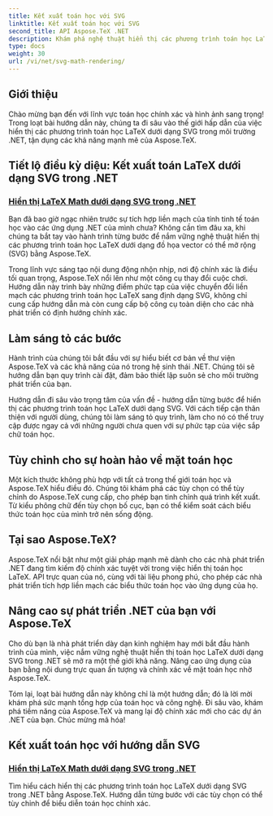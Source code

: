 ```yaml
---
title: Kết xuất toán học với SVG
linktitle: Kết xuất toán học với SVG
second_title: API Aspose.TeX .NET
description: Khám phá nghệ thuật hiển thị các phương trình toán học LaTeX dưới dạng SVG trong .NET với Aspose.TeX. Giải phóng độ chính xác với các tùy chọn tùy chỉnh để đạt được sự hoàn hảo về mặt toán học.
type: docs
weight: 30
url: /vi/net/svg-math-rendering/
---
```

## Giới thiệu

Chào mừng bạn đến với lĩnh vực toán học chính xác và hình ảnh sang trọng! Trong loạt bài hướng dẫn này, chúng ta đi sâu vào thế giới hấp dẫn của việc hiển thị các phương trình toán học LaTeX dưới dạng SVG trong môi trường .NET, tận dụng các khả năng mạnh mẽ của Aspose.TeX. 

## Tiết lộ điều kỳ diệu: Kết xuất toán LaTeX dưới dạng SVG trong .NET

### [Hiển thị LaTeX Math dưới dạng SVG trong .NET](./render-latex-math-svg/)

Bạn đã bao giờ ngạc nhiên trước sự tích hợp liền mạch của tính tinh tế toán học vào các ứng dụng .NET của mình chưa? Không cần tìm đâu xa, khi chúng ta bắt tay vào hành trình từng bước để nắm vững nghệ thuật hiển thị các phương trình toán học LaTeX dưới dạng đồ họa vector có thể mở rộng (SVG) bằng Aspose.TeX.

Trong lĩnh vực sáng tạo nội dung động nhộn nhịp, nơi độ chính xác là điều tối quan trọng, Aspose.TeX nổi lên như một công cụ thay đổi cuộc chơi. Hướng dẫn này trình bày những điểm phức tạp của việc chuyển đổi liền mạch các phương trình toán học LaTeX sang định dạng SVG, không chỉ cung cấp hướng dẫn mà còn cung cấp bộ công cụ toàn diện cho các nhà phát triển có định hướng chính xác.

## Làm sáng tỏ các bước

Hành trình của chúng tôi bắt đầu với sự hiểu biết cơ bản về thư viện Aspose.TeX và các khả năng của nó trong hệ sinh thái .NET. Chúng tôi sẽ hướng dẫn bạn quy trình cài đặt, đảm bảo thiết lập suôn sẻ cho môi trường phát triển của bạn.

Hướng dẫn đi sâu vào trọng tâm của vấn đề - hướng dẫn từng bước để hiển thị các phương trình toán học LaTeX dưới dạng SVG. Với cách tiếp cận thân thiện với người dùng, chúng tôi làm sáng tỏ quy trình, làm cho nó có thể truy cập được ngay cả với những người chưa quen với sự phức tạp của việc sắp chữ toán học.

## Tùy chỉnh cho sự hoàn hảo về mặt toán học

Một kích thước không phù hợp với tất cả trong thế giới toán học và Aspose.TeX hiểu điều đó. Chúng tôi khám phá các tùy chọn có thể tùy chỉnh do Aspose.TeX cung cấp, cho phép bạn tinh chỉnh quá trình kết xuất. Từ kiểu phông chữ đến tùy chọn bố cục, bạn có thể kiểm soát cách biểu thức toán học của mình trở nên sống động.

## Tại sao Aspose.TeX?

Aspose.TeX nổi bật như một giải pháp mạnh mẽ dành cho các nhà phát triển .NET đang tìm kiếm độ chính xác tuyệt vời trong việc hiển thị toán học LaTeX. API trực quan của nó, cùng với tài liệu phong phú, cho phép các nhà phát triển tích hợp liền mạch các biểu thức toán học vào ứng dụng của họ.

## Nâng cao sự phát triển .NET của bạn với Aspose.TeX

Cho dù bạn là nhà phát triển dày dạn kinh nghiệm hay mới bắt đầu hành trình của mình, việc nắm vững nghệ thuật hiển thị toán học LaTeX dưới dạng SVG trong .NET sẽ mở ra một thế giới khả năng. Nâng cao ứng dụng của bạn bằng nội dung trực quan ấn tượng và chính xác về mặt toán học nhờ Aspose.TeX.

Tóm lại, loạt bài hướng dẫn này không chỉ là một hướng dẫn; đó là lời mời khám phá sức mạnh tổng hợp của toán học và công nghệ. Đi sâu vào, khám phá tiềm năng của Aspose.TeX và mang lại độ chính xác mới cho các dự án .NET của bạn. Chúc mừng mã hóa!
## Kết xuất toán học với hướng dẫn SVG
### [Hiển thị LaTeX Math dưới dạng SVG trong .NET](./render-latex-math-svg/)
Tìm hiểu cách hiển thị các phương trình toán học LaTeX dưới dạng SVG trong .NET bằng Aspose.TeX. Hướng dẫn từng bước với các tùy chọn có thể tùy chỉnh để biểu diễn toán học chính xác.